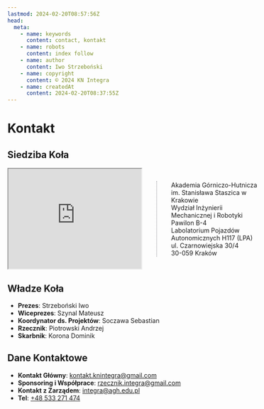 ```yaml
---
lastmod: 2024-02-20T08:57:56Z
head:
  meta:
    - name: keywords
      content: contact, kontakt
    - name: robots
      content: index follow
    - name: author
      content: Iwo Strzeboński
    - name: copyright
      content: © 2024 KN Integra
    - name: createdAt
      content: 2024-02-20T08:37:55Z
---
```


# Kontakt

## Siedziba Koła

<!-- TODO: Create a new component -->

<div style="display: inline-flex; align-items: center">

<iframe src="https://www.google.com/maps/embed?pb=!1m17!1m12!1m3!1d892.4864951431068!2d19.917472383199758!3d50.06662065744445!2m3!1f0!2f0!3f0!3m2!1i1024!2i768!4f13.1!3m2!1m1!2zNTDCsDAzJzU5LjkiTiAxOcKwNTUnMDQuMCJF!5e0!3m2!1spl!2spl!4v1708418116040!5m2!1spl!2spl" style="width: 25rem; aspect-ratio: 4/3; margin-right: 2rem" style="border:0;" allowfullscreen="" loading="lazy" referrerpolicy="no-referrer-when-downgrade"></iframe>

<div style="padding-left: 2rem; border-left: 1px dotted #71717a">
Akademia Górniczo-Hutnicza im. Stanisława Staszica w Krakowie<br />
Wydział Inżynierii Mechanicznej i Robotyki<br />
Pawilon B-4<br />
Labolatorium Pojazdów Autonomicznych H117 (LPA)<br />
ul. Czarnowiejska 30/4<br />
30-059 Kraków
</div>

</div>

## Władze Koła

- **Prezes**: Strzeboński Iwo
- **Wiceprezes**: Szynal Mateusz
- **Koordynator ds. Projektów**: Soczawa Sebastian
- **Rzecznik**: Piotrowski Andrzej
- **Skarbnik**: Korona Dominik

## Dane Kontaktowe

- **Kontakt Główny**: [kontakt.knintegra@gmail.com](mailto:kontakt.knintegra@gmail.com)
- **Sponsoring i Współprace**: [rzecznik.integra@gmail.com](mailto:rzecznik.integra@gmail.com)
- **Kontakt z Zarządem**: [integra@agh.edu.pl](mailto:integra@agh.edu.pl)
- **Tel**: [+48 533 271 474](tel:+48533271474)
